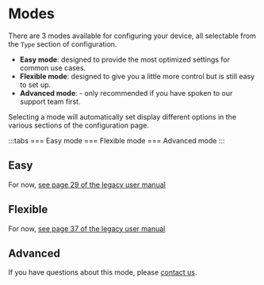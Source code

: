 # Modes

There are 3 modes available for configuring your device, all selectable from the `Type` section of configuration.

 - **Easy mode**: designed to provide the most optimized settings for common use cases.
 - **Flexible mode**: designed to give you a little more control but is still easy to set up.
 - **Advanced mode**: - only recommended if you have spoken to our support team first.

 Selecting a mode will automatically set display different options in the various sections of the configuration page.

 :::tabs
 === Easy mode
<v-img src="https://upload.r2.lb.chasm.cloud/2025/10/imgur/UWFmUsz.png" alt="Easy mode selected" width="300px"></v-img>
=== Flexible mode
<v-img src="https://upload.r2.lb.chasm.cloud/2025/10/imgur/Sgwa26p.png" alt="Flexible mode selected" width="300px"></v-img>
=== Advanced mode
<v-img src="https://upload.r2.lb.chasm.cloud/2025/10/imgur/s7NSZRE.png" alt="Advanced mode selected" width="300px"></v-img>
:::

## Easy

For now, [see page 29 of the legacy user manual](https://lightbug.io/user_manual.pdf)

## Flexible

For now, [see page 37 of the legacy user manual](https://lightbug.io/user_manual.pdf)

## Advanced

If you have questions about this mode, please [contact us](https://lightbug.io/contact/).
